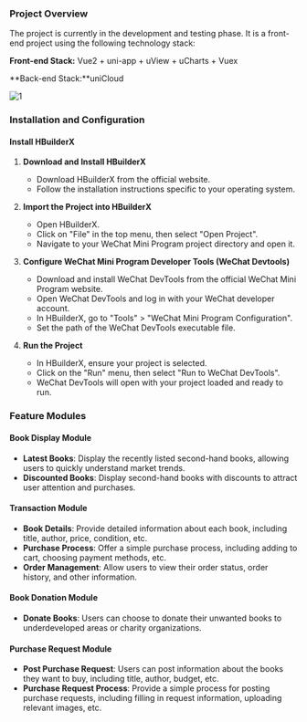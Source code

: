 ### Project Overview
The project is currently in the development and testing phase. It is a front-end project using the following technology stack:

**Front-end Stack:**
Vue2 + uni-app + uView + uCharts + Vuex

**Back-end Stack:**uniCloud


![1](https://github.com/xianshi3/Yuetu-Second-hand-boo-trading-WeChat-Mini-Program/assets/57677273/8d7ea789-9371-4603-8066-3a53a172fa6a)



### Installation and Configuration

#### Install HBuilderX
1. **Download and Install HBuilderX**
   - Download HBuilderX from the official website.
   - Follow the installation instructions specific to your operating system.

2. **Import the Project into HBuilderX**
   - Open HBuilderX.
   - Click on "File" in the top menu, then select "Open Project".
   - Navigate to your WeChat Mini Program project directory and open it.

3. **Configure WeChat Mini Program Developer Tools (WeChat Devtools)**
   - Download and install WeChat DevTools from the official WeChat Mini Program website.
   - Open WeChat DevTools and log in with your WeChat developer account.
   - In HBuilderX, go to "Tools" > "WeChat Mini Program Configuration".
   - Set the path of the WeChat DevTools executable file.

4. **Run the Project**
   - In HBuilderX, ensure your project is selected.
   - Click on the "Run" menu, then select "Run to WeChat DevTools".
   - WeChat DevTools will open with your project loaded and ready to run.

### Feature Modules

#### Book Display Module
- **Latest Books**: Display the recently listed second-hand books, allowing users to quickly understand market trends.
- **Discounted Books**: Display second-hand books with discounts to attract user attention and purchases.

#### Transaction Module
- **Book Details**: Provide detailed information about each book, including title, author, price, condition, etc.
- **Purchase Process**: Offer a simple purchase process, including adding to cart, choosing payment methods, etc.
- **Order Management**: Allow users to view their order status, order history, and other information.

#### Book Donation Module
- **Donate Books**: Users can choose to donate their unwanted books to underdeveloped areas or charity organizations.

#### Purchase Request Module
- **Post Purchase Request**: Users can post information about the books they want to buy, including title, author, budget, etc.
- **Purchase Request Process**: Provide a simple process for posting purchase requests, including filling in request information, uploading relevant images, etc.
